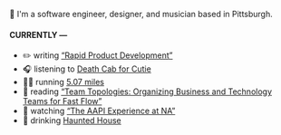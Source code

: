 👋 I'm a software engineer, designer, and musician based in Pittsburgh.

#### CURRENTLY —

* ✏️ writing [“Rapid Product Development”](https://amoscato.com/journal/rapid-product-development/)
* 🎧 listening to [Death Cab for Cutie](https://www.last.fm/music/Death+Cab+for+Cutie/_/Marching+Bands+of+Manhattan)
* 🏃‍♂️ running [5.07 miles](https://www.strava.com/activities/6160167279)
* 📘 reading [“Team Topologies: Organizing Business and Technology Teams for Fast Flow”](https://www.goodreads.com/book/show/44135420-team-topologies)
* 🍿 watching [“The AAPI Experience at NA”](https://youtu.be/uiccwNSOGjU)
* 🍺 drinking [Haunted House](https://untappd.com/user/namoscato/checkin/1084679284)
